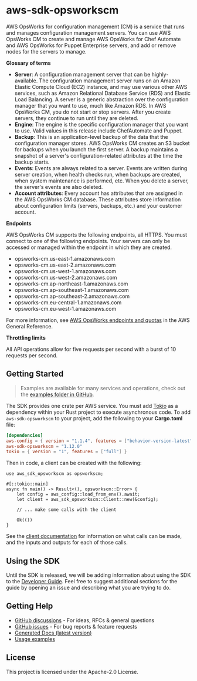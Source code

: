 # aws-sdk-opsworkscm

AWS OpsWorks for configuration management (CM) is a service that runs and manages configuration management servers. You can use AWS OpsWorks CM to create and manage AWS OpsWorks for Chef Automate and AWS OpsWorks for Puppet Enterprise servers, and add or remove nodes for the servers to manage.

__Glossary of terms__
  - __Server__: A configuration management server that can be highly-available. The configuration management server runs on an Amazon Elastic Compute Cloud (EC2) instance, and may use various other AWS services, such as Amazon Relational Database Service (RDS) and Elastic Load Balancing. A server is a generic abstraction over the configuration manager that you want to use, much like Amazon RDS. In AWS OpsWorks CM, you do not start or stop servers. After you create servers, they continue to run until they are deleted.
  - __Engine__: The engine is the specific configuration manager that you want to use. Valid values in this release include ChefAutomate and Puppet.
  - __Backup__: This is an application-level backup of the data that the configuration manager stores. AWS OpsWorks CM creates an S3 bucket for backups when you launch the first server. A backup maintains a snapshot of a server's configuration-related attributes at the time the backup starts.
  - __Events__: Events are always related to a server. Events are written during server creation, when health checks run, when backups are created, when system maintenance is performed, etc. When you delete a server, the server's events are also deleted.
  - __Account attributes__: Every account has attributes that are assigned in the AWS OpsWorks CM database. These attributes store information about configuration limits (servers, backups, etc.) and your customer account.

__Endpoints__

AWS OpsWorks CM supports the following endpoints, all HTTPS. You must connect to one of the following endpoints. Your servers can only be accessed or managed within the endpoint in which they are created.
  - opsworks-cm.us-east-1.amazonaws.com
  - opsworks-cm.us-east-2.amazonaws.com
  - opsworks-cm.us-west-1.amazonaws.com
  - opsworks-cm.us-west-2.amazonaws.com
  - opsworks-cm.ap-northeast-1.amazonaws.com
  - opsworks-cm.ap-southeast-1.amazonaws.com
  - opsworks-cm.ap-southeast-2.amazonaws.com
  - opsworks-cm.eu-central-1.amazonaws.com
  - opsworks-cm.eu-west-1.amazonaws.com

For more information, see [AWS OpsWorks endpoints and quotas](https://docs.aws.amazon.com/general/latest/gr/opsworks-service.html) in the AWS General Reference.

__Throttling limits__

All API operations allow for five requests per second with a burst of 10 requests per second.

## Getting Started

> Examples are available for many services and operations, check out the
> [examples folder in GitHub](https://github.com/awslabs/aws-sdk-rust/tree/main/examples).

The SDK provides one crate per AWS service. You must add [Tokio](https://crates.io/crates/tokio)
as a dependency within your Rust project to execute asynchronous code. To add `aws-sdk-opsworkscm` to
your project, add the following to your **Cargo.toml** file:

```toml
[dependencies]
aws-config = { version = "1.1.4", features = ["behavior-version-latest"] }
aws-sdk-opsworkscm = "1.12.0"
tokio = { version = "1", features = ["full"] }
```

Then in code, a client can be created with the following:

```rust,no_run
use aws_sdk_opsworkscm as opsworkscm;

#[::tokio::main]
async fn main() -> Result<(), opsworkscm::Error> {
    let config = aws_config::load_from_env().await;
    let client = aws_sdk_opsworkscm::Client::new(&config);

    // ... make some calls with the client

    Ok(())
}
```

See the [client documentation](https://docs.rs/aws-sdk-opsworkscm/latest/aws_sdk_opsworkscm/client/struct.Client.html)
for information on what calls can be made, and the inputs and outputs for each of those calls.

## Using the SDK

Until the SDK is released, we will be adding information about using the SDK to the
[Developer Guide](https://docs.aws.amazon.com/sdk-for-rust/latest/dg/welcome.html). Feel free to suggest
additional sections for the guide by opening an issue and describing what you are trying to do.

## Getting Help

* [GitHub discussions](https://github.com/awslabs/aws-sdk-rust/discussions) - For ideas, RFCs & general questions
* [GitHub issues](https://github.com/awslabs/aws-sdk-rust/issues/new/choose) - For bug reports & feature requests
* [Generated Docs (latest version)](https://awslabs.github.io/aws-sdk-rust/)
* [Usage examples](https://github.com/awslabs/aws-sdk-rust/tree/main/examples)

## License

This project is licensed under the Apache-2.0 License.

